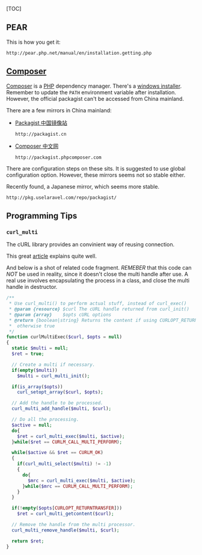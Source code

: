 [TOC]


[php]: http://php.net/ (PHP Official Site)
[composer]:https://getcomposer.org/download (Composer Official Site)


## PEAR
This is how you get it:
```text
http://pear.php.net/manual/en/installation.getting.php
```

## [Composer](composer)
[Composer](composer) is a [PHP](php) dependency manager. There's a [windows installer](https://getcomposer.org/Composer-Setup.exe). Remember to update the `PATH` environment variable after installation. However, the official packagist can't be accessed from China mainland.

There are a few mirrors in China mainland:

- [Packagist 中国镜像站](http://pkg.phpcomposer.com/)
  ```text
  http://packagist.cn
  ```
- [Composer 中文网](http://www.phpcomposer.com/)
  ```text
  http://packagist.phpcomposer.com
  ```

There are configuration steps on these sits. It is suggested to use global configuration option. However, these mirrors seems not so stable either.

Recently found, a Japanese mirror, which seems more stable.
```text
http://pkg.uselaravel.com/repo/packagist/
```


## Programming Tips

### `curl_multi`

The cURL library provides an convinient way of reusing connection.

This great [article](http://technosophos.com/2012/06/18/connection-sharing-curl-php-how-re-use-http-connections-knock-70-rest-network-time.html) explains quite well.

And below is a shot of related code fragment. *REMEBER* that this code can *NOT* be used in reality, since it doesn't close the multi handle after use. A real use involves encapsulating the process in a class, and close the multi handle in destructor.

```php
/**
 * Use curl_multi() to perform actual stuff, instead of curl_exec()
 * @param {resource} $curl The cURL handle returned from curl_init()
 * @param {array}    $opts cURL options
 * @return {boolean|string} Returns the content if using CURLOPT_RETURNTRANSFER,
 *  otherwise true
 */
function curlMultiExec($curl, $opts = null)
{
  static $multi = null;
  $ret = true;

  // Create a multi if necessary.
  if(empty($multi))
    $multi = curl_multi_init();

  if(is_array($opts))
    curl_setopt_array($curl, $opts);

  // Add the handle to be processed.
  curl_multi_add_handle($multi, $curl);

  // Do all the processing.
  $active = null;
  do{
    $ret = curl_multi_exec($multi, $active);
  }while($ret == CURLM_CALL_MULTI_PERFORM);

  while($active && $ret == CURLM_OK)
  {
    if(curl_multi_select($multi) != -1)
    {
      do{
        $mrc = curl_multi_exec($multi, $active);
      }while($mrc == CURLM_CALL_MULTI_PERFORM);
    }
  }

  if(!empty($opts[CURLOPT_RETURNTRANSFER]))
    $ret = curl_multi_getcontent($curl);

  // Remove the handle from the multi processor.
  curl_multi_remove_handle($multi, $curl);

  return $ret;
}
```